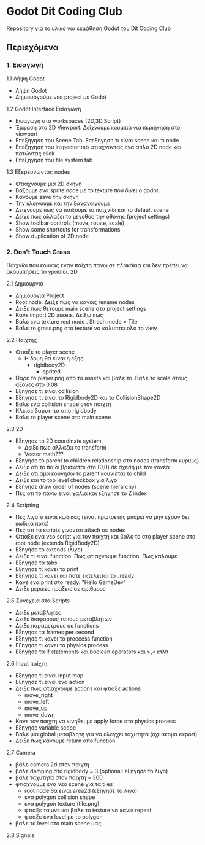 # Godot Dit Coding Club

Repository για το υλικό για εκμάθηση Godot του Dit Coding Club

## Περιεχόμενα

### 1. Εισαγωγή
1.1 Λήψη Godot
- Λήψη Godot
- Δημιουργούμε νεο project με Godot
  
1.2 Godot Interface Εισαγωγή
- Εισαγωγή στα workspaces (2D,3D,Script)
- Έμφαση στο 2D Viewport. Δείχνουμε κουμπιά για περιήγηση στο viewport
- Επεξηγηση του Scene Tab. Επεξηγηση τι είναι scene και τι node
- Επεξηγηση του inspector tab φτιαχνοντας ενα απλο 2D node και πατώντας click
- Επεξηγηση του file system tab

1.3 Εξερευνωντας nodes
- Φτιαχνουμε μια 2D σκηνη
- Βαζουμε ενα sprite node με το texture που δινει ο godot
- Κανουμε save την σκηνη
- Την κλεινουμε και την ξανανοιγουμε 
- Δειχνουμε πως να παιξουμε το παιχνιδι και το default scene
- Δείχε πως αλλαζει το μεγεθος την οθονης (project settings)
- Show toolbar controls (move, rotate, scale)
- Show some shortcuts for transformations
- Show duplication of 2D node

### 2. Don't Touch Grass

Παιχνίδι που κουνάς έναν παίχτη πανω σε πλακάκια και δεν πρέπει να ακουμπήσεις το γρασίδι. 2D

2.1 Δημιουργια
- Δημιουργια Project
- Root node. Δειξε πως να κανεις rename nodes
- Δειξε πως θετουμε main scene στα project settings
- Κανε import 2D assets. Δειξω πως
- Βαλε ενα texture rect node . Strech mode = Tile
- Βαλε το grass.png στο texture να καλυπτει ολο το view

2.2 Παίχτης
- Φτιαξε το player scene
  - Η δομη θα ειναι η εξης
    - rigidbody2D
      - sprited
- Παρε το player.png απο τα assets και βαλε το. Βαλε το scale στους αξονες στο 0.08
- Εξηγησε τι ειναι collision
- Εξηγησε τι ειναι το Rigidbody2D και το CollisionShape2D
- Βαλε ενα collision shape στον παιχτη
- Κλεισε βαρυτητα απο rigidbody
- Βαλε το player scene στο main scene

2.3 2D
- Εξηγησε το 2D coordinate system
  - Δειξε πως αλλαζει το transform
  - Vector math???
- Εξηγησε το parent to children relationship στα nodes (transform κυριως)
- Δειξε οτι το παιδι βρισκεται στο (0,0) σε σχεση με τον γονέα
- Δειξε οτι αμα κουνησω το parent κουνιεται το child
- Δειξε και το top level checkbox για λιγο
- Εξηγησε draw order of nodes (scene hierarchy)
- Πες οτι το πανω ειναι χαλια και εξηγησε το Z index

2.4 Scripting
- Πες λιγο τι ειναι κωδικας (ειναι πρωτοετης μπορει να μην εχουν δει κωδικα ποτε)
- Πες οτι τα scripts γινονται attach σε nodes
- Φτιαξε ενα νεο script για τον παιχτη και βαλε το στο player scene στο root node (extends RigidBody2D)
- Εξηγησε το extends (λιγο)
- Δειξε τι ειναι function. Πως φτιαχνουμε function. Πως καλουμε
- Εξηγησε τα tabs
- Εξηγησε τι κανει το print
- Εξηγησε τι κανει και ποτε εκτελειται το _ready
- Κανε ενα print στο ready. "Hello GameDev"
- Δειξε μερικες πραξεις σε αριθμους

2.5 Συνεχεια στα Scripts
- Δειξε μεταβλητες
- Δειξε διαφορους τυπους μεταβλητων
- Δειξε παραμετρους σε functions
- Εξηγησε τα frames per second
- Εξηγησε τι κανει το proccess function
- Εξηγησε τι κανει το physics process
- Εξηγησε τα if statements και boolean operators και >,< κτλπ 

2.6 Input παίχτη
- Εξηγησε τι ειναι input map
- Εξηγησε τι ειναι ενα action
- Δειξε πως φτιαχνουμε actions και φτιαξε actions
  - move_right
  - move_left
  - move_up
  - move_down
- Κανε τον παιχτη να κινηθει με apply force στο physics process
- Εξηγησε variable scope
- Βαλε μια global μεταβλητη για να ελεγχει ταχυτητα (οχι ακομα export)
- Δειξε πως κανουμε return απο function

2.7 Camera
- βαλε camera 2d στον παιχτη
- βαλε damping στο rigidbody = 3 (optional: εξηγησε το λιγο)
- βαλε ταχυτητα στον παιχτη = 300
- φτιαχνουμε ενα νεο scene για τα tiles
  - root node θα ειναι area2d (εξηγησε το λιγο)
  - ενα polygon collision shape
  - ενα polygon texture (tile.png)
  - φτιαξε τα uvs και βαλε το texture να κανει repeat
  - φτιαξε ενα level με το polygon
- βαλε το level στο main scene μας

2.8 Signals